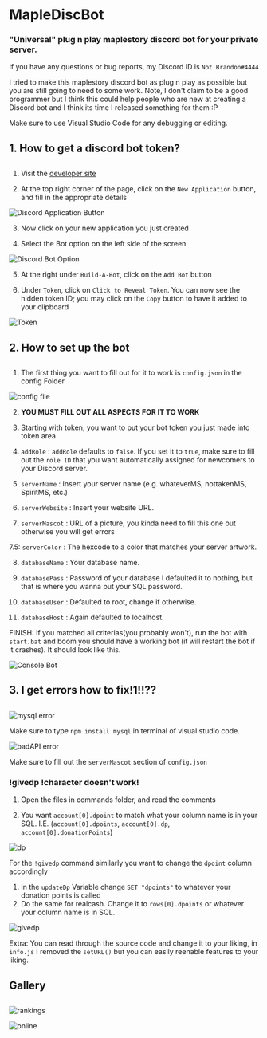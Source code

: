 # MapleDiscBot
### "Universal" plug n play maplestory discord bot for your private server.
If you have any questions or bug reports, my Discord ID is `Not Brandon#4444`

I tried to make this maplestory discord bot as plug n play as possible but you are still going to need to some work.
Note, I don't claim to be a good programmer but I think this could help people who are new at creating a Discord bot and I think its time I released something for them :P

Make sure to use Visual Studio Code for any debugging or editing.

## 1. How to get a discord bot token? <h2>
1. Visit the [developer site](https://discord.com/developers/applications)
  
2. At the top right corner of the page, click on the `New Application` button, and fill in the appropriate details
  
![Discord Application Button](https://cdn.discordapp.com/attachments/631249406775132182/722901729573863424/eb9cd2edd04845b4a5a9581f7f897cc1.png)

3. Now click on your new application you just created

4. Select the Bot option on the left side of the screen

![Discord Bot Option](https://cdn.discordapp.com/attachments/631249406775132182/722902298896105544/454736b9a5d5ce7e45dc2aedad8b8d34.png)

5. At the right under `Build-A-Bot`, click on the `Add Bot` button

6. Under `Token`, click on `Click to Reveal Token`. You can now see the hidden token ID; you may click on the `Copy` button to have it added to your clipboard

![Token](https://cdn.discordapp.com/attachments/631249406775132182/722902431893028905/e6a8b8f3fae0e3f6650d7e5e6ac148b8.png)

## 2. How to set up the bot <h2>
1. The first thing you want to fill out for it to work is `config.json` in the config Folder
  
![config file](https://cdn.discordapp.com/attachments/631249406775132182/722903468884623360/9374ffcdfbe7479e389cbbe079fb83d5.png)

2. **YOU MUST FILL OUT ALL ASPECTS FOR IT TO WORK**

3. Starting with token, you want to put your bot token you just made into token area

4. `addRole` : `addRole` defaults to `false`. If you set it to `true`, make sure to fill out the `role ID` that you want automatically assigned for newcomers to your Discord server.

5. `serverName` : Insert your server name (e.g. whateverMS, nottakenMS, SpiritMS, etc.)

6. `serverWebsite` : Insert your website URL.

7. `serverMascot` : URL of a picture, you kinda need to fill this one out otherwise you will get errors

7.5: `serverColor` : The hexcode to a color that matches your server artwork.

8. `databaseName` : Your database name.

9. `databasePass` : Password of your database I defaulted it to nothing, but that is where you wanna put your SQL password.

10. `databaseUser` : Defaulted to root, change if otherwise.

11. `databaseHost` : Again defaulted to localhost.

FINISH: If you matched all criterias(you probably won't), run the bot with `start.bat` and boom you should have a working bot (it will restart the bot if it crashes).
It should look like this.

![Console Bot](https://cdn.discordapp.com/attachments/631249406775132182/722905288268578877/e24282ae54c99746c077e6b13d69e049.png)

## 3. I get errors how to fix!1!!?? <h2>
  
![mysql error](https://media.discordapp.net/attachments/696165783272685568/722896954270417239/unknown.png)

Make sure to type `npm install mysql` in terminal of visual studio code.


![badAPI error](https://media.discordapp.net/attachments/696165783272685568/722899994956529715/unknown.png?width=1061&height=154)

Make sure to fill out the `serverMascot` section of `config.json`


### !givedp !character doesn't work!

1. Open the files in commands folder, and read the comments

2. You want `account[0].dpoint` to match what your column name is in your SQL. I.E. (`account[0].dpoints`, `account[0].dp`, `account[0].donationPoints`)

![dp](https://media.discordapp.net/attachments/631249406775132182/722919637783674990/d4ac0dbac50cf15a3ed1a29c298362e3.png)

For the `!givedp` command similarly you want to change the `dpoint` column accordingly
1. In the `updateDp` Variable change `SET "dpoints"` to whatever your donation points is called
2. Do the same for realcash. Change it to `rows[0].dpoints` or whatever your column name is in SQL.

![givedp](https://cdn.discordapp.com/attachments/631249406775132182/722920371485147186/e5ddd7403d0bf5463b834a6ee725f084.png)

Extra: You can read through the source code and change it to your liking, in `info.js` I removed the `setURL()` but you can easily reenable features to your liking.

## Gallery <h2>

![rankings](https://cdn.discordapp.com/attachments/631249406775132182/722926569256910938/bd55ac078210298f038da307d43e6b96.png)

![online](https://media.discordapp.net/attachments/631249406775132182/722926971578875905/ea6162e280dfe0fa1c410f6d71866764.png)
